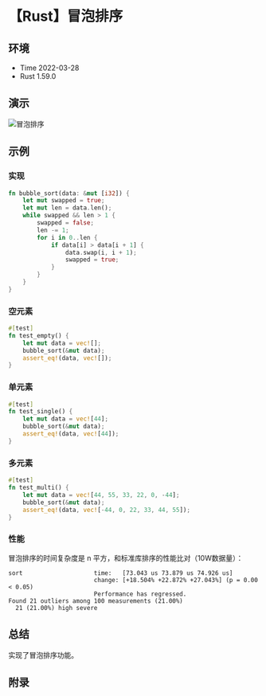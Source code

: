 # 【Rust】冒泡排序

## 环境

- Time 2022-03-28
- Rust 1.59.0

## 演示

![冒泡排序][1]

## 示例

### 实现

```rust
fn bubble_sort(data: &mut [i32]) {
    let mut swapped = true;
    let mut len = data.len();
    while swapped && len > 1 {
        swapped = false;
        len -= 1;
        for i in 0..len {
            if data[i] > data[i + 1] {
                data.swap(i, i + 1);
                swapped = true;
            }
        }
    }
}
```

### 空元素

```rust
#[test]
fn test_empty() {
    let mut data = vec![];
    bubble_sort(&mut data);
    assert_eq!(data, vec![]);
}
```

### 单元素

```rust
#[test]
fn test_single() {
    let mut data = vec![44];
    bubble_sort(&mut data);
    assert_eq!(data, vec![44]);
}
```

### 多元素

```rust
#[test]
fn test_multi() {
    let mut data = vec![44, 55, 33, 22, 0, -44];
    bubble_sort(&mut data);
    assert_eq!(data, vec![-44, 0, 22, 33, 44, 55]);
}
```

### 性能

冒泡排序的时间复杂度是 n 平方，和标准库排序的性能比对（10W数据量）：

```text
sort                    time:   [73.043 us 73.879 us 74.926 us]
                        change: [+18.504% +22.872% +27.043%] (p = 0.00 < 0.05)
                        Performance has regressed.
Found 21 outliers among 100 measurements (21.00%)
  21 (21.00%) high severe
```

## 总结

实现了冒泡排序功能。

## 附录

[1]: image/bubble_sort.gif

